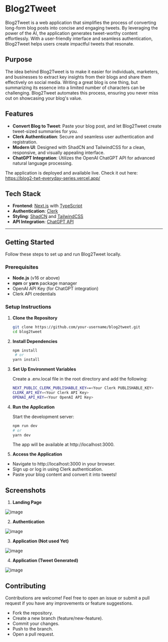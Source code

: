 # Blog2Tweet

Blog2Tweet is a web application that simplifies the process of converting long-form blog posts into concise and engaging tweets. By leveraging the power of the AI, the application generates tweet-worthy content effortlessly. With a user-friendly interface and seamless authentication, Blog2Tweet helps users create impactful tweets that resonate.


## Purpose

The idea behind Blog2Tweet is to make it easier for individuals, marketers, and businesses to extract key insights from their blogs and share them effectively on social media. Writing a great blog is one thing, but summarizing its essence into a limited number of characters can be challenging. Blog2Tweet automates this process, ensuring you never miss out on showcasing your blog's value.

## Features

- **Convert Blog to Tweet**: Paste your blog post, and let Blog2Tweet create tweet-sized summaries for you.
- **Clerk Authentication**: Secure and seamless user authentication and registration.
- **Modern UI**: Designed with ShadCN and TailwindCSS for a clean, responsive, and visually appealing interface.
- **ChatGPT Integration**: Utilizes the OpenAI ChatGPT API for advanced natural language processing.
  
The application is deployed and available live. Check it out here: https://blog2-twt-everyday-series.vercel.app/

## Tech Stack

- **Frontend**: [Next.js](https://nextjs.org/) with [TypeScript](https://www.typescriptlang.org/)
- **Authentication**: [Clerk](https://clerk.dev/)
- **Styling**: [ShadCN](https://shadcn.dev/) and [TailwindCSS](https://tailwindcss.com/)
- **API Integration**: [ChatGPT API](https://platform.openai.com/docs/api-reference)

---

## Getting Started

Follow these steps to set up and run Blog2Tweet locally.

### Prerequisites

- **Node.js** (v16 or above)
- **npm** or **yarn** package manager
- OpenAI API Key (for ChatGPT integration)
- Clerk API credentials

### Setup Instructions

1. **Clone the Repository**  
   ```bash
   git clone https://github.com/your-username/blog2tweet.git
   cd blog2tweet

2. **Install Dependencies**  
   ```bash
   npm install
    # or
   yarn install

3. **Set Up Environment Variables**
   
    Create a .env.local file in the root directory and add the following:

    ``` bash
   NEXT_PUBLIC_CLERK_PUBLISHABLE_KEY==<Your Clerk PUBLISHABLE_KEY>
   CLERK_API_KEY=<Your Clerk API Key>
   OPENAI_API_KEY=<Your OpenAI API Key>

4. **Run the Application**
   
    Start the development server:

    ```bash
    npm run dev
    # or
    yarn dev
    ```
    The app will be available at http://localhost:3000.

5. **Access the Application**
<ul>
<li>Navigate to http://localhost:3000 in your browser.</li>
<li>Sign up or log in using Clerk authentication.</li>
<li>Paste your blog content and convert it into tweets!</li>
</ul>

## Screenshots

1. **Landing Page**
   
![image](https://github.com/user-attachments/assets/9f2e7268-68e4-45cf-9148-5581b1d95cfa)

2. **Authentication**

![image](https://github.com/user-attachments/assets/5f7834f7-2e6c-4ecb-8907-7acbd40dfb30)

3. **Application (Not used Yet)**

![image](https://github.com/user-attachments/assets/95efb52b-bdf4-4e68-8149-e1f144eae5ca)
   
4. **Application (Tweet Generated)**

![image](https://github.com/user-attachments/assets/a75f19f2-79eb-4e32-a34e-b86b757f6eca)

## Contributing
Contributions are welcome! Feel free to open an issue or submit a pull request if you have any improvements or feature suggestions.

<ul>
<li>Fork the repository.</li>
<li>Create a new branch (feature/new-feature).</li>
<li>Commit your changes.</li>
<li>Push to the branch.</li>
<li>Open a pull request.</li>
</ul>
